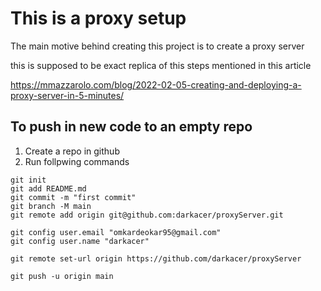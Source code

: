 # This is a proxy setup
The main motive behind creating this project is to create a proxy server

this is supposed to be exact replica of this steps mentioned in this article

https://mmazzarolo.com/blog/2022-02-05-creating-and-deploying-a-proxy-server-in-5-minutes/



## To push in new code to an empty repo
1. Create a repo in github
2. Run follpwing commands

```
git init
git add README.md
git commit -m "first commit"
git branch -M main
git remote add origin git@github.com:darkacer/proxyServer.git

git config user.email "omkardeokar95@gmail.com"
git config user.name "darkacer"

git remote set-url origin https://github.com/darkacer/proxyServer

git push -u origin main
```
